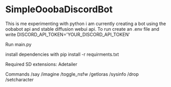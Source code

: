 # SimpleOoobaDiscordBot
This is me experimenting with python i am currently creating a bot using the oobabot api and stable diffusion webui api.
To run create an .env file and write
 DISCORD_API_TOKEN='YOUR_DISCORD_API_TOKEN'

 Run main.py
 
 install dependencies with pip install -r requirments.txt

Required SD extensions: Adetailer

 Commands
 /say 
 /imagine
 /toggle_nsfw
 /getloras
/sysinfo
/drop
/setcharacter
